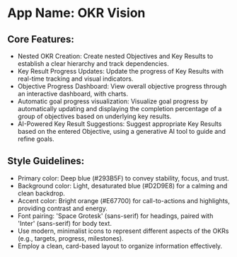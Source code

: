 # **App Name**: OKR Vision

## Core Features:

- Nested OKR Creation: Create nested Objectives and Key Results to establish a clear hierarchy and track dependencies.
- Key Result Progress Updates: Update the progress of Key Results with real-time tracking and visual indicators.
- Objective Progress Dashboard: View overall objective progress through an interactive dashboard, with charts.
- Automatic goal progress visualization: Visualize goal progress by automatically updating and displaying the completion percentage of a group of objectives based on underlying key results.
- AI-Powered Key Result Suggestions: Suggest appropriate Key Results based on the entered Objective, using a generative AI tool to guide and refine goals.

## Style Guidelines:

- Primary color: Deep blue (#293B5F) to convey stability, focus, and trust.
- Background color: Light, desaturated blue (#D2D9E8) for a calming and clean backdrop.
- Accent color: Bright orange (#E67700) for call-to-actions and highlights, providing contrast and energy.
- Font pairing: 'Space Grotesk' (sans-serif) for headings, paired with 'Inter' (sans-serif) for body text.
- Use modern, minimalist icons to represent different aspects of the OKRs (e.g., targets, progress, milestones).
- Employ a clean, card-based layout to organize information effectively.